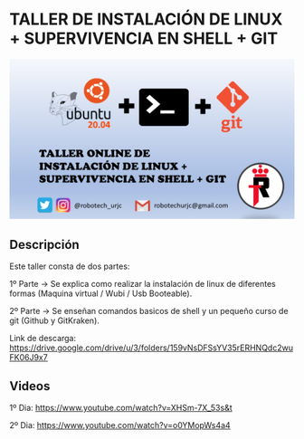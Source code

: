 # TALLER DE INSTALACIÓN DE LINUX + SUPERVIVENCIA EN SHELL + GIT

![alt text](https://github.com/RoboTech-URJC/RoboTech-Resources/blob/main/Taller_Linux_Shell_Git/resources/MiniaturaLinuxShellGit.png)

## Descripción

Este taller consta de dos partes:

1º Parte -> Se explica como realizar la instalación de linux de diferentes formas (Maquina virtual / Wubi / Usb Booteable).

2º Parte -> Se enseñan comandos basicos de shell y un pequeño curso de git (Github y GitKraken).

Link de descarga: https://drive.google.com/drive/u/3/folders/159vNsDFSsYV35rERHNQdc2wuFK06J9x7

## Videos

1º Dia: https://www.youtube.com/watch?v=XHSm-7X_53s&t 

2º Dia: https://www.youtube.com/watch?v=o0YMopWs4a4
